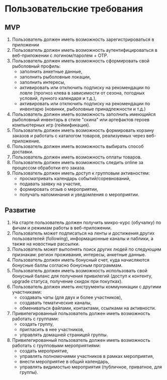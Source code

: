 # Пользовательские требования
## MVP
1. Пользователь должен иметь возможность зарегистрироваться в приложении 
2. Пользователь должен иметь возможность аутентифицироваться в веб-приложении с логином/паролем + OTP.
3. Пользователь должен иметь возможность сформировать свой рыболовный профиль:
   - заполнить анкетные данные,
   - заполнить рыболовные локации,
   - заполнить интересы,
   - активировать или отключить подписку на рекомендации по ловле (прогноз клева в зависимости от сезона, погодных условий, лунного календаря и т.д.),
   - активировать или отключить подписку на рекомендации по инвентарю (новинки, рыболовные принадлежности и т.д.)
4. Пользователь должен иметь возможность заполнить имеющийся рыболовный инвентарь в стиле "скина" или артефактов героев компьютерных игр (геймификация).
5. Пользователь должен иметь возможность формировать корзину заказов и работать с каталогом товаров, реализуемых через веб-приложение.
6. Пользователь должен иметь возможность выбирать способ доставки. 
7. Пользователь должен иметь возможность оплаты товаров.
8. Пользователь должен иметь возможность следить online за процессом обработки его заказа.
9. Пользователь должен иметь доступ к групповым активностям:
   - просматривать календарь событий/соревнований,
   - подавать заявку на участие,
   - формировать отзыв о мероприятии,
   - получать напоминания и уведомления о мероприятии.

## Развитие
1. На старте пользователь должен получить микро-курс (обучалку) по фичам и режимам работы в веб-приложении.
2. Пользователь может подписаться на ленты и достижения других пользователей (following), информационные каналы и паблики, а также на новостные рассылки.
3. Пользователь может выполнять поиск других людей по следующим признакам: регион проживания, интересы, анкетные данные.
4. Пользователь должен иметь бонусный счет, куда начисляются бонусные баллы согласно бонусным программам.
5. Пользователь должен иметь возможность использовать свой бонусный баланс для получения привилегий (доступ к контенту, upgrade статуса, получение скидок при покупках).
6. Пользователь должен иметь инструменты коммуникации с другими участниками:
   - создавать чаты (для двух и более участников),
   - создавать тематические каналы,
   - обмениваться файлами, контактами, ссылками на активности.
7. Привилегированный пользователь должен иметь возможность работать с группами:
   - создать группу,
   - пригласить в нее участников,
   - управлять домашней страницей группы.
8. Привилегированный пользователь должен иметь возможность работать с групповыми мероприятиями:
   - создать мероприятие,
   - управлять полномочиями участников в рамках мероприятия,
   - внести мероприятие в общий календарь,
   - управлять видимостью мероприятия (публичное, приватное, для группы).
